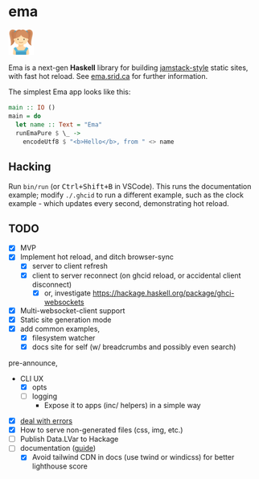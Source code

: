 # ema

<img width="10%" src="./docs/ema.svg">

Ema is a next-gen **Haskell** library for building [jamstack-style](https://jamstack.org/) static sites, with fast hot reload. See [ema.srid.ca](https://ema.srid.ca/) for further information.

The simplest Ema app looks like this:

```haskell
main :: IO ()
main = do
  let name :: Text = "Ema"
  runEmaPure $ \_ ->
    encodeUtf8 $ "<b>Hello</b>, from " <> name
```

## Hacking

Run `bin/run` (or <kbd>Ctrl+Shift+B</kbd> in VSCode). This runs the documentation example; modify `./.ghcid` to run a different example, such as the clock example - which updates every second, demonstrating hot reload.

## TODO

- [x] MVP
- [x] Implement hot reload, and ditch browser-sync
  - [x] server to client refresh
  - [x] client to server reconnect (on ghcid reload, or accidental client disconnect)
    - [x] or, investigate https://hackage.haskell.org/package/ghci-websockets
- [x] Multi-websocket-client support
- [x] Static site generation mode
- [x] add common examples,
  - [x] filesystem watcher
  - [x] docs site for self (w/ breadcrumbs and possibly even search)

pre-announce,
- CLI UX 
  - [x] opts
  - [ ] logging
    - Expose it to apps (inc/ helpers) in a simple way
- [x] [deal with errors](https://github.com/srid/memoir/issues/1)
- [x] How to serve non-generated files (css, img, etc.)
- [ ] Publish Data.LVar to Hackage
- [ ] documentation ([guide](https://documentation.divio.com/))
  - [x] Avoid tailwind CDN in docs (use twind or windicss) for better lighthouse score
